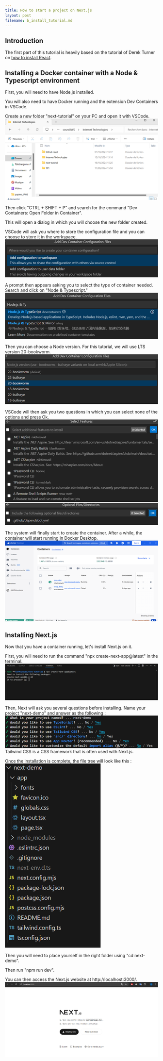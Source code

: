 ```yaml
---
title: How to start a project on Next.js
layout: post
filename: b_install_tutorial.md
--- 
```


## Introduction

The first part of this tutorial is heavily based on the tutorial of Derek Turner on [how to install React](https://derekturner.github.io/IT-docs-24/#/Block_REACT/section_5/reactDevelopment1?id=dockervite-client-side-app).

## Installing a Docker container with a Node & Typescript environment

First, you will need to have Node.js installed.

You will also need to have Docker running and the extension Dev Containers in VSCode.

Create a new folder "next-tutorial" on your PC and open it with VSCode.
![](/docs/assets/images/create-folder.png)

Then click "CTRL + SHIFT + P" and search for the command "Dev Containers: Open Folder in Container".

This will open a dialog in which you will choose the new folder created.

VSCode will ask you where to store the configuration file and you can choose to store it in the workspace.
![](/docs/assets/images/add-config-workspace.png)

A prompt then appears asking you to select the type of container needed. Search and click on "Node & Typescript."
![](/docs/assets/images/choose-environement.png)

Then you can choose a Node version. For this tutorial, we will use LTS version 20-bookworm.
![](/docs/assets/images/choose-node-version.png)

VSCode will then ask you two questions in which you can select none of the options and press Ok.
![](/docs/assets/images/no-option-1.png)
![](/docs/assets/images/no-option-2.png)

The system will finally start to create the container.
After a while, the container will start running in Docker Desktop.
![](/docs/assets/images/docker-container-running.png)




## Installing Next.js

Now that you have a container running, let's install Next.js on it.

First, you will need to run the command "npx create-next-app@latest" in the terminal.
![](/docs/assets/images/press-y-to-install.png)

Then, Next will ask you several questions before installing. Name your project "next-demo" and answer as the following :
![](/docs/assets/images/questions-asked.png)
Tailwind CSS is a CSS framework that is often used with Next.js.

Once the installation is complete, the file tree will look like this :
![](/docs/assets/images/file-tree-next.png)

Then you will need to place yourself in the right folder using "cd next-demo".

Then run "npm run dev".

You can then access the Next.js website at http://localhost:3000/.
![](/docs/assets/images/next-website.png)